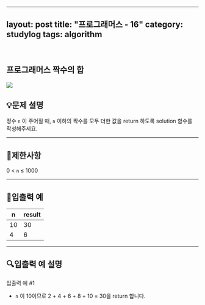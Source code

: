 ﻿
---
layout: post
title: "프로그래머스 - 16"
category: studylog
tags: algorithm
---

<br>

## 프로그래머스 짝수의 합


![](https://velog.velcdn.com/images/dlsdud9098/post/e1464da6-734f-4172-a5d3-8df73b71a328/image.png)
## 💡문제 설명
정수 ```n```
이 주어질 때, ```n```
이하의 짝수를 모두 더한 값을 return 하도록 solution 함수를 작성해주세요.


---




## 🚫제한사항
0 &lt; ```n```
 ≤ 1000


---




## 🔢입출력 예




<table><thead><tr><th>n</th><th>result</th></tr></thead><tbody><tr><td>10</td><td>30</td></tr><tr><td>4</td><td>6</td></tr></tbody>
</table>


---




## 🔍입출력 예 설명
입출력 예 #1


* ```n```
이 10이므로 2 + 4 + 6 + 8 + 10 = 30을 return 합니다.
